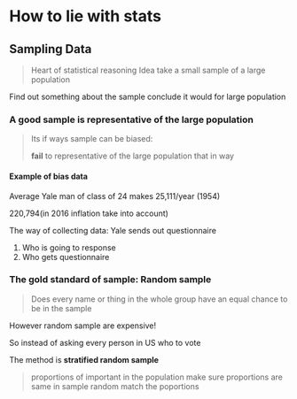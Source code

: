 
# How to lie with stats 

## Sampling Data

> Heart of statistical reasoning
Idea take a small sample of a large population

Find out something about the sample conclude it would for large population

### A good sample is representative of the large population 

> Its if ways sample can be biased: 
> 
>  __fail__ to representative of the large population that in way


#### Example of bias data

Average Yale man of class of 24 makes 25,111/year (1954)

220,794(in 2016 inflation take into account)

The way of collecting data: Yale sends out questionnaire

1. Who is going to response
2. Who gets questionnaire

### The gold standard of sample: Random sample

> Does every name or thing in the whole group have an equal chance to be in the sample 

However random sample are expensive!

So instead of asking every person in US who to vote

The method is __stratified random sample__

> proportions of important in the population make sure proportions are same in sample random match the poportions
> 
